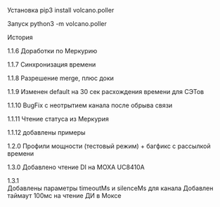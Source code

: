 
Установка
    pip3 install volcano.poller
    
Запуск
    python3 -m volcano.poller


История

1.1.6   Доработки по Меркурию

1.1.7   Синхронизация времени

1.1.8   Разрешение merge, плюс доки

1.1.9   Изменен default на 30 сек расхождения времени для СЭТов

1.1.10  BugFix с неотрытием канала после обрыва связи

1.1.11  Чтение статуса из Меркурия

1.1.12  добавлены примеры

1.2.0   Профили мощности (тестовый режим)
        + багфикс с рассылкой времени

1.3.0   Добавлено чтение DI на MOXA UC8410A

1.3.1   
		Добавлены параметры timeoutMs и silenceMs для канала
		Добавлен таймаут 100мс на чтение ДИ в Моксе
